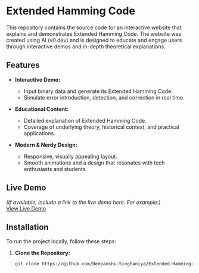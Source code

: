 # Extended Hamming Code

This repository contains the source code for an interactive website that explains and demonstrates Extended Hamming Code. The website was created using AI (v0.dev) and is designed to educate and engage users through interactive demos and in-depth theoretical explanations.

## Features

- **Interactive Demo:**  
  - Input binary data and generate its Extended Hamming Code.
  - Simulate error introduction, detection, and correction in real time.

- **Educational Content:**  
  - Detailed explanation of Extended Hamming Code.
  - Coverage of underlying theory, historical context, and practical applications.

- **Modern & Nerdy Design:**  
  - Responsive, visually appealing layout.
  - Smooth animations and a design that resonates with tech enthusiasts and students.

## Live Demo

*(If available, include a link to the live demo here. For example:)*  
[View Live Demo](https://your-live-demo-link.com)

## Installation

To run the project locally, follow these steps:

1. **Clone the Repository:**

   ```bash
   git clone https://github.com/Deepanshu-Singhaniya/Extended-Hamming-Code.git
